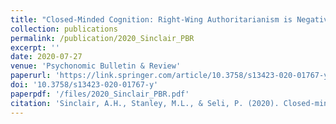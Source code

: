 ```yaml
---
title: "Closed-Minded Cognition: Right-Wing Authoritarianism is Negatively Related to Belief Updating Following Prediction Error"
collection: publications
permalink: /publication/2020_Sinclair_PBR
excerpt: ''
date: 2020-07-27
venue: 'Psychonomic Bulletin & Review'
paperurl: 'https://link.springer.com/article/10.3758/s13423-020-01767-y'
doi: '10.3758/s13423-020-01767-y'
paperpdf: '/files/2020_Sinclair_PBR.pdf'
citation: 'Sinclair, A.H., Stanley, M.L., & Seli, P. (2020). Closed-minded cognition: Right-wing authoritarianism is negatively related to belief updating following prediction error. Psychonomic Bulletin and Review, 1–14. DOI: doi.org/10.3758/s13423-020-01767-y'
---
```

 
